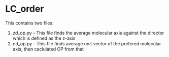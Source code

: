 # LC_order
This contains two files:
1) zd_op.py - This file finds the average molecular axis against the director which is defined as the z-axis
2) nd_op.py - This file finds average unit vector of the prefered molecular axis, then caclulated OP from that
